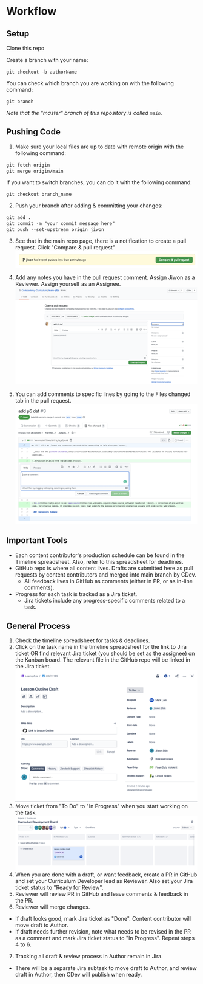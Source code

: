 # Workflow

## Setup
Clone this repo

Create a branch with your name:
```
git checkout -b authorName
```
You can check which branch you are working on with the following command:
```
git branch
```
*Note that the "master" branch of this repository is called `main`.*

## Pushing Code

1. Make sure your local files are up to date with remote origin with the following command:
```
git fetch origin
git merge origin/main
```
If you want to switch branches, you can do it with the following command:
```
git checkout branch_name
```

2. Push your branch after adding & committing your changes:
```
git add .
git commit -m "your commit message here"
git push --set-upstream origin jiwon
```

3. See that in the main repo page, there is a notification to create a pull request. Click "Compare & pull request"
![Image of compare & pull request banner](_img/compare_pr.png)

4. Add any notes you have in the pull request comment. Assign Jiwon as a Reviewer. Assign yourself as an Assignee. 
![Image of PR page](_img/pr_comments.png)

5. You can add comments to specific lines by going to the Files changed tab in the pull request.
![Image of line comment](_img/pr_line_comment.png)

## Important Tools
* Each content contributor's production schedule can be found in the Timeline spreadsheet. Also, refer to this spreadsheet for deadlines.
* GitHub repo is where all content lives. Drafts are submitted here as pull requests by content contributors and merged into main branch by CDev. 
  * All feedback lives in GitHub as comments (either in PR, or as in-line comments).
* Progress for each task is tracked as a Jira ticket.
  * Jira tickets include any progress-specific comments related to a task.

## General Process
1. Check the timeline spreadsheet for tasks & deadlines.
2. Click on the task name in the timeline spreadsheet for the link to Jira ticket OR find relevant Jira ticket (you should be set as the assignee) on the Kanban board. The relevant file in the GitHub repo will be linked in the Jira ticket.
![Image of Jira ticket](_img/jira_ticket.png)
3. Move ticket from "To Do" to "In Progress" when you start working on the task.
![Image of Kanban board, ticket in progress](_img/jira_in_progress.png)
4. When you are done with a draft, or want feedback, create a PR in GitHub and set your Curriculum Developer lead as Reviewer. Also set your Jira ticket status to "Ready for Review".
5. Reviewer will review PR in GitHub and leave comments & feedback in the PR.
6. Reviewer will merge changes.
  * If draft looks good, mark Jira ticket as "Done". Content contributor will move draft to Author.
  * If draft needs further revision, note what needs to be revised in the PR as a comment and mark Jira ticket status to "In Progress". Repeat steps 4 to 6.
7. Tracking all draft & review process in Author remain in Jira.
  * There will be a separate Jira subtask to move draft to Author, and review draft in Author, then CDev will publish when ready.
